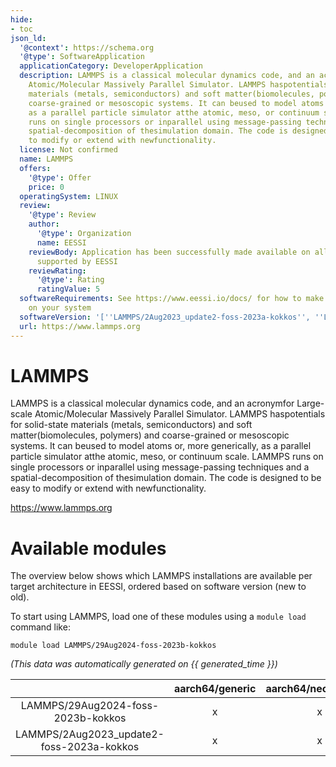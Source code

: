 ```yaml
---
hide:
- toc
json_ld:
  '@context': https://schema.org
  '@type': SoftwareApplication
  applicationCategory: DeveloperApplication
  description: LAMMPS is a classical molecular dynamics code, and an acronymfor Large-scale
    Atomic/Molecular Massively Parallel Simulator. LAMMPS haspotentials for solid-state
    materials (metals, semiconductors) and soft matter(biomolecules, polymers) and
    coarse-grained or mesoscopic systems. It can beused to model atoms or, more generically,
    as a parallel particle simulator atthe atomic, meso, or continuum scale. LAMMPS
    runs on single processors or inparallel using message-passing techniques and a
    spatial-decomposition of thesimulation domain. The code is designed to be easy
    to modify or extend with newfunctionality.
  license: Not confirmed
  name: LAMMPS
  offers:
    '@type': Offer
    price: 0
  operatingSystem: LINUX
  review:
    '@type': Review
    author:
      '@type': Organization
      name: EESSI
    reviewBody: Application has been successfully made available on all architectures
      supported by EESSI
    reviewRating:
      '@type': Rating
      ratingValue: 5
  softwareRequirements: See https://www.eessi.io/docs/ for how to make EESSI available
    on your system
  softwareVersion: '[''LAMMPS/2Aug2023_update2-foss-2023a-kokkos'', ''LAMMPS/29Aug2024-foss-2023b-kokkos'']'
  url: https://www.lammps.org
---
```


LAMMPS
======


LAMMPS is a classical molecular dynamics code, and an acronymfor Large-scale Atomic/Molecular Massively Parallel Simulator. LAMMPS haspotentials for solid-state materials (metals, semiconductors) and soft matter(biomolecules, polymers) and coarse-grained or mesoscopic systems. It can beused to model atoms or, more generically, as a parallel particle simulator atthe atomic, meso, or continuum scale. LAMMPS runs on single processors or inparallel using message-passing techniques and a spatial-decomposition of thesimulation domain. The code is designed to be easy to modify or extend with newfunctionality.

https://www.lammps.org
# Available modules


The overview below shows which LAMMPS installations are available per target architecture in EESSI, ordered based on software version (new to old).

To start using LAMMPS, load one of these modules using a `module load` command like:

```shell
module load LAMMPS/29Aug2024-foss-2023b-kokkos
```

*(This data was automatically generated on {{ generated_time }})*  

| |aarch64/generic|aarch64/neoverse_n1|aarch64/neoverse_v1|aarch64/nvidia|x86_64/generic|x86_64/amd/zen2|x86_64/amd/zen3|x86_64/amd/zen4|x86_64/intel/haswell|x86_64/intel/sapphirerapids|x86_64/intel/skylake_avx512|aarch64/nvidia/grace|
| :---: | :---: | :---: | :---: | :---: | :---: | :---: | :---: | :---: | :---: | :---: | :---: | :---: |
|LAMMPS/29Aug2024-foss-2023b-kokkos|x|x|x|-|x|x|x|x|x|x|x|x|
|LAMMPS/2Aug2023_update2-foss-2023a-kokkos|x|x|x|-|x|x|x|x|x|x|x|x|
